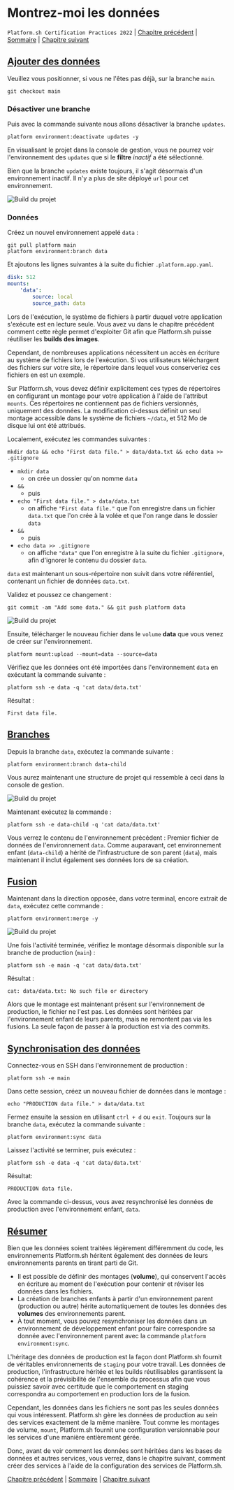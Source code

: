 # Montrez-moi les données

`Platform.sh Certification Practices 2022` | [Chapitre précédent](./chapter-8.md) | [Sommaire](../README.md) | [Chapitre suivant](./chapter-10.md)

## [Ajouter des données](https://master-7rqtwti-4mh7eev5ydrdo.eu-3.platformsh.site/getstarted/basics/data-services/mounts.html#add-data)

Veuillez vous positionner, si vous ne l'êtes pas déjà, sur la branche `main`.

```
git checkout main
```

### Désactiver une branche

Puis avec la commande suivante nous allons désactiver la branche `updates`.

```
platform environment:deactivate updates -y
```

En visualisant le projet dans la console de gestion, vous ne pourrez voir l'environnement des `updates` que si le **filtre** *inactif* a été sélectionné.

Bien que la branche `updates` existe toujours, il s'agit désormais d'un environnement inactif. Il n'y a plus de site déployé `url` pour cet environnement.

![Build du projet](./img/bo-024.jpg)

### Données

Créez un nouvel environnement appelé `data` :

```
git pull platform main
platform environment:branch data
```

Et ajoutons les lignes suivantes à la suite du fichier `.platform.app.yaml`.

```yml
disk: 512
mounts:
    'data':
        source: local
        source_path: data
```

Lors de l'exécution, le système de fichiers à partir duquel votre application s'exécute est en lecture seule. Vous avez vu dans le chapitre précédent comment cette règle permet d'exploiter Git afin que Platform.sh puisse réutiliser les **builds des images**.

Cependant, de nombreuses applications nécessitent un accès en écriture au système de fichiers lors de l'exécution. Si vos utilisateurs téléchargent des fichiers sur votre site, le répertoire dans lequel vous conserveriez ces fichiers en est un exemple.

Sur Platform.sh, vous devez définir explicitement ces types de répertoires en configurant un montage pour votre application à l'aide de l'attribut `mounts`. Ces répertoires ne contiennent pas de fichiers versionnés, uniquement des données. La modification ci-dessus définit un seul montage accessible dans le système de fichiers `~/data`, et 512 Mo de disque lui ont été attribués.

Localement, exécutez les commandes suivantes :

```
mkdir data && echo "First data file." > data/data.txt && echo data >> .gitignore
```

- `mkdir data`
  - on crée un dossier qu'on nomme `data`
- `&&`
  - puis
- `echo "First data file." > data/data.txt`
  - on affiche `"First data file."` que l'on enregistre dans un fichier `data.txt` que l'on crée à la volée et que l'on range dans le dossier `data`
- `&&`
  - puis
- `echo data >> .gitignore`
  - on affiche `"data"` que l'on enregistre à la suite du fichier `.gitignore`, afin d'ignorer le contenu du dossier `data`.

`data` est maintenant un sous-répertoire non suivit dans votre référentiel, contenant un fichier de données `data.txt`.

Validez et poussez ce changement :

```
git commit -am "Add some data." && git push platform data
```

![Build du projet](./img/bo-025.jpg)

Ensuite, télécharger le nouveau fichier dans le `volume` **data** que vous venez de créer sur l'environnement.

```
platform mount:upload --mount=data --source=data
```

Vérifiez que les données ont été importées dans l'environnement `data` en exécutant la commande suivante :

```
platform ssh -e data -q 'cat data/data.txt'
```
Résultat :
```
First data file.
```

## [Branches](https://master-7rqtwti-4mh7eev5ydrdo.eu-3.platformsh.site/getstarted/basics/data-services/mounts.html#branches)

Depuis la branche `data`, exécutez la commande suivante :

```
platform environment:branch data-child
```

Vous aurez maintenant une structure de projet qui ressemble à ceci dans la console de gestion.

![Build du projet](./img/bo-026.jpg)

Maintenant exécutez la commande :

```
platform ssh -e data-child -q 'cat data/data.txt'
```

Vous verrez le contenu de l'environnement précédent : Premier fichier de données de l'environnement `data`. Comme auparavant, cet environnement enfant (`data-child`) a hérité de l'infrastructure de son parent (`data`), mais maintenant il inclut également ses données lors de sa création.


## [Fusion](https://master-7rqtwti-4mh7eev5ydrdo.eu-3.platformsh.site/getstarted/basics/data-services/mounts.html#merges)

Maintenant dans la direction opposée, dans votre terminal, encore extrait de `data`, exécutez cette commande :

```
platform environment:merge -y
```
![Build du projet](./img/bo-027.jpg)

Une fois l'activité terminée, vérifiez le montage désormais disponible sur la branche de production (`main`) :

```
platform ssh -e main -q 'cat data/data.txt'
```
Résultat :
```
cat: data/data.txt: No such file or directory
```
Alors que le montage est maintenant présent sur l'environnement de production, le fichier ne l'est pas. Les données sont héritées par l'environnement enfant de leurs parents, mais ne remontent pas via les fusions. La seule façon de passer à la production est via des commits.


## [Synchronisation des données](https://master-7rqtwti-4mh7eev5ydrdo.eu-3.platformsh.site/getstarted/basics/data-services/mounts.html#syncing-data)

Connectez-vous en SSH dans l'environnement de production :

```
platform ssh -e main
```

Dans cette session, créez un nouveau fichier de données dans le montage :

```
echo "PRODUCTION data file." > data/data.txt
```

Fermez ensuite la session en utilisant `ctrl + d` ou `exit`. Toujours sur la branche `data`, exécutez la commande suivante :

```
platform environment:sync data
```

Laissez l'activité se terminer, puis exécutez :

```
platform ssh -e data -q 'cat data/data.txt'
```
Résultat:
```
PRODUCTION data file.
```

Avec la commande ci-dessus, vous avez resynchronisé les données de production avec l'environnement enfant, `data`.


## [Résumer](https://master-7rqtwti-4mh7eev5ydrdo.eu-3.platformsh.site/getstarted/basics/data-services/mounts.html#recap)

Bien que les données soient traitées légèrement différemment du code, les environnements Platform.sh héritent également des données de leurs environnements parents en tirant parti de Git.

- Il est possible de définir des montages (**volume**), qui conservent l'accès en écriture au moment de l'exécution pour contenir et réviser les données dans les fichiers.
- La création de branches enfants à partir d'un environnement parent (production ou autre) hérite automatiquement de toutes les données des **volumes** des environnements parent.
- À tout moment, vous pouvez resynchroniser les données dans un environnement de développement enfant pour faire correspondre sa donnée avec l'environnement parent avec la commande `platform environment:sync`.

L'héritage des données de production est la façon dont Platform.sh fournit de véritables environnements de `staging` pour votre travail. Les données de production, l'infrastructure héritée et les builds réutilisables garantissent la cohérence et la prévisibilité de l'ensemble du processus afin que vous puissiez savoir avec certitude que le comportement en staging correspondra au comportement en production lors de la fusion.

Cependant, les données dans les fichiers ne sont pas les seules données qui vous intéressent. Platform.sh gère les données de production au sein des services exactement de la même manière. Tout comme les montages de volume, `mount`, Platform.sh fournit une configuration versionnable pour les services d'une manière entièrement gérée.

Donc, avant de voir comment les données sont héritées dans les bases de données et autres services, vous verrez, dans le chapitre suivant, comment créer des services à l'aide de la configuration des services de Platform.sh.




[Chapitre précédent](./chapter-8.md) | [Sommaire](../README.md) | [Chapitre suivant](./chapter-10.md)
